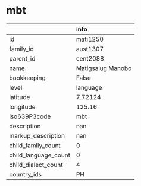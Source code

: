 # mbt
|                      | info              |
|:---------------------|:------------------|
| id                   | mati1250          |
| family_id            | aust1307          |
| parent_id            | cent2088          |
| name                 | Matigsalug Manobo |
| bookkeeping          | False             |
| level                | language          |
| latitude             | 7.72124           |
| longitude            | 125.16            |
| iso639P3code         | mbt               |
| description          | nan               |
| markup_description   | nan               |
| child_family_count   | 0                 |
| child_language_count | 0                 |
| child_dialect_count  | 4                 |
| country_ids          | PH                |